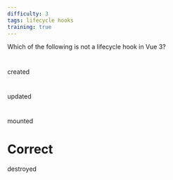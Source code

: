 ```yaml
---
difficulty: 3
tags: lifecycle hooks
training: true
---
```


Which of the following is not a lifecycle hook in Vue 3?

#

created

#

updated

#

mounted

# Correct

destroyed